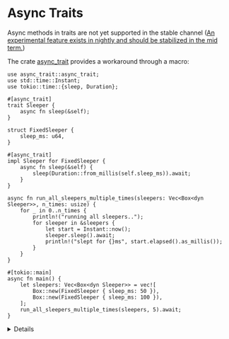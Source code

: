 # Async Traits

Async methods in traits are not yet supported in the stable channel
([An experimental feature exists in nightly and should be stabilized in the mid term.](https://blog.rust-lang.org/inside-rust/2022/11/17/async-fn-in-trait-nightly.html))

The crate [async_trait](https://docs.rs/async-trait/latest/async_trait/)
provides a workaround through a macro:

```rust,editable,compile_fail
use async_trait::async_trait;
use std::time::Instant;
use tokio::time::{sleep, Duration};

#[async_trait]
trait Sleeper {
    async fn sleep(&self);
}

struct FixedSleeper {
    sleep_ms: u64,
}

#[async_trait]
impl Sleeper for FixedSleeper {
    async fn sleep(&self) {
        sleep(Duration::from_millis(self.sleep_ms)).await;
    }
}

async fn run_all_sleepers_multiple_times(sleepers: Vec<Box<dyn Sleeper>>, n_times: usize) {
    for _ in 0..n_times {
        println!("running all sleepers..");
        for sleeper in &sleepers {
            let start = Instant::now();
            sleeper.sleep().await;
            println!("slept for {}ms", start.elapsed().as_millis());
        }
    }
}

#[tokio::main]
async fn main() {
    let sleepers: Vec<Box<dyn Sleeper>> = vec![
        Box::new(FixedSleeper { sleep_ms: 50 }),
        Box::new(FixedSleeper { sleep_ms: 100 }),
    ];
    run_all_sleepers_multiple_times(sleepers, 5).await;
}
```

<details>

- `async_trait` is easy to use, but note that it's using heap allocations to
  achieve this. This heap allocation has performance overhead.

- The challenges in language support for `async trait` are deep Rust and
  probably not worth describing in-depth. Niko Matsakis did a good job of
  explaining them in
  [this post](https://smallcultfollowing.com/babysteps/blog/2019/10/26/async-fn-in-traits-are-hard/)
  if you are interested in digging deeper.

- Try creating a new sleeper struct that will sleep for a random amount of time
  and adding it to the Vec.

</details>
